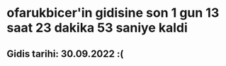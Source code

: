 # ofarukbicer'in gidisine son 1 gun 13 saat 23 dakika 53 saniye kaldi

## Gidis tarihi: 30.09.2022 :(